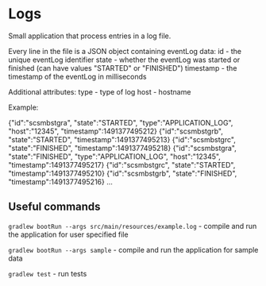 # Logs
Small application that process entries in a log file.


Every line in the file is a JSON object containing eventLog data:
id - the unique eventLog identifier
state - whether the eventLog was started or finished (can have values "STARTED" or "FINISHED")
timestamp - the timestamp of the eventLog in milliseconds

Additional attributes:
type - type of log
host - hostname

Example:

{"id":"scsmbstgra", "state":"STARTED", "type":"APPLICATION_LOG", "host":"12345", "timestamp":1491377495212}
{"id":"scsmbstgrb", "state":"STARTED", "timestamp":1491377495213}
{"id":"scsmbstgrc", "state":"FINISHED", "timestamp":1491377495218}
{"id":"scsmbstgra", "state":"FINISHED", "type":"APPLICATION_LOG", "host":"12345", "timestamp":1491377495217}
{"id":"scsmbstgrc", "state":"STARTED", "timestamp":1491377495210}
{"id":"scsmbstgrb", "state":"FINISHED", "timestamp":1491377495216}
...


## Useful commands

`gradlew bootRun --args src/main/resources/example.log` - compile and run the application for user specified file

`gradlew bootRun --args sample` - compile and run the application for sample data

`gradlew test` - run tests 
